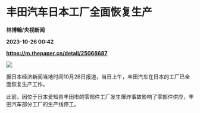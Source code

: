 # 丰田汽车日本工厂全面恢复生产
**林博翰/央视新闻**

**2023-10-26 00:42**

**https://m.thepaper.cn/detail/25068687**

![](https://imagecloud.thepaper.cn/thepaper/image/275/712/963.jpg)

据日本经济新闻当地时间10月26日报道，当日上午，丰田汽车在日本的工厂已全面恢复生产工作。

此前，因位于日本爱知县丰田市的零部件工厂发生爆炸事故影响了零部件供应，丰田汽车部分工厂的生产线停工。